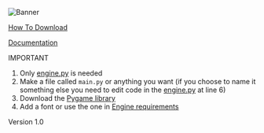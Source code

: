 ![Banner](https://github.com/Dragon-Chicken/Basilisk/assets/70321204/d9b4f440-169c-4fdd-baed-5b2be07abd39)

[How To Download](https://github.com/Dragon-Chicken/Basilisk/wiki/HOW-DO-DOWNLOAD)

[Documentation](https://github.com/Dragon-Chicken/DragonEngine/wiki)

IMPORTANT

1. Only [engine.py](https://github.com/Dragon-Chicken/DragonEngine/blob/main/engine.py) is needed
2. Make a file called `main.py` or anything you want (if you choose to name it something else you need to edit code in the [engine.py](https://github.com/Dragon-Chicken/DragonEngine/blob/main/engine.py) at line 6)
3. Download the [Pygame library](https://pypi.org/project/pygame/)
4. Add a font or use the one in [Engine requirements]([https://github.com/Dragon-Chicken/Basilisk/tree/main/Assets](https://github.com/Dragon-Chicken/Basilisk/tree/90648573a8b2e83a6132a12d9e46ba2bb27ec01a/Engine%20requirements))

Version 1.0
